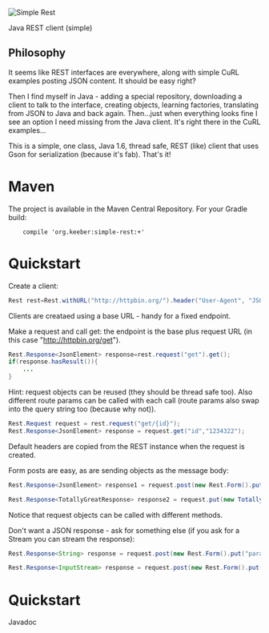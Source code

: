 ![Simple Rest](http://keeber.org/wp-content/uploads/2016/03/simple-rest.png)

Java REST client (simple)

## Philosophy

It seems like REST interfaces are everywhere, along with simple CuRL examples posting JSON content. It should be easy right?

Then I find myself in Java - adding a special repository, downloading a client to talk to the interface, creating objects, learning factories, translating from JSON to Java and back again. Then...just when everything looks fine I see an option I need missing from the Java client. It's right there in the CuRL examples...

This is a simple, one class, Java 1.6, thread safe, REST (like) client that uses Gson for serialization (because it's fab). That's it!

# Maven

The project is available in the Maven Central Repository. For your Gradle build:

```
	compile 'org.keeber:simple-rest:+'
```

# Quickstart

Create a client:

```java
Rest rest=Rest.withURL("http://httpbin.org/").header("User-Agent", "JSON-K");
```

Clients are creataed using a base URL - handy for a fixed endpoint.

Make a request and call get: the endpoint is the base plus request URL (in this case "http://httpbin.org/get").

```java
Rest.Response<JsonElement> response=rest.request("get").get();
if(response.hasResult()){
	...
}
```

Hint: request objects can be reused (they should be thread safe too). Also different route params can be called with each call (route params also swap into the query string too (because why not)).

```java
Rest.Request request = rest.request("get/{id}");
Rest.Response<JsonElement> response = request.get("id","1234322");
```

Default headers are copied from the REST instance when the request is created.

Form posts are easy, as are sending objects as the message body:

```java
Rest.Response<JsonElement> response1 = request.post(new Rest.Form().put("param1", "myvalue"));

Rest.Response<TotallyGreatResponse> response2 = request.put(new TotallyGreatObject());
```

Notice that request objects can be called with different methods.

Don't want a JSON response - ask for something else (if you ask for a Stream you can stream the response):

```java
Rest.Response<String> response = request.post(new Rest.Form().put("param1", "myvalue"), String.class);

Rest.Response<InputStream> response = request.post(new Rest.Form().put("param1", "some other value"), InputStream.class);
```

# Quickstart

Javadoc
